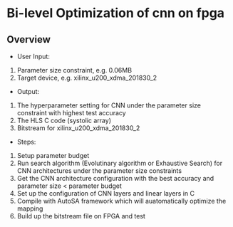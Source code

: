# Bi-level Optimization of cnn on fpga
## Overview
* User Input: 
1. Parameter size constraint, e.g. 0.06MB
2. Target device, e.g. xilinx_u200_xdma_201830_2
* Output:
1. The hyperparameter setting for CNN under the parameter size constraint with highest test accuracy
2. The HLS C code (systolic array)
3. Bitstream for xilinx_u200_xdma_201830_2
* Steps:
1. Setup parameter budget
2. Run search algorithm (Evolutinary algorithm or Exhaustive Search) for CNN architectures under the parameter size constraints
3. Get the CNN architecture configuration with the best accuracy and parameter size < parameter budget
4. Set up the configuration of CNN layers and linear layers in C
5. Compile with AutoSA framework which will auatomatically optimize the mapping
6. Build up the bitstream file on FPGA and test 



